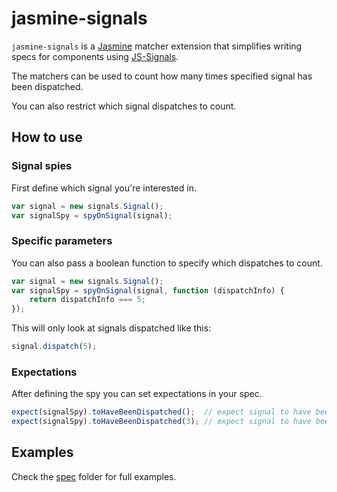 jasmine-signals
================
`jasmine-signals` is a [Jasmine](https://github.com/pivotal/jasmine) matcher extension that simplifies writing specs for components using [JS-Signals](http://millermedeiros.github.com/js-signals/).

The matchers can be used to count how many times specified signal has been dispatched.

You can also restrict which signal dispatches to count.

How to use
--------------

### Signal spies
First define which signal you're interested in.

```js
var signal = new signals.Signal();
var signalSpy = spyOnSignal(signal);
```

### Specific parameters
You can also pass a boolean function to specify which dispatches to count.

```js
var signal = new signals.Signal();
var signalSpy = spyOnSignal(signal, function (dispatchInfo) {
	return dispatchInfo === 5;
});
```

This will only look at signals dispatched like this:

```js
signal.dispatch(5);
```

### Expectations
After defining the spy you can set expectations in your spec.

```js
expect(signalSpy).toHaveBeenDispatched();  // expect signal to have been dispatched
expect(signalSpy).toHaveBeenDispatched(3); // expect signal to have been dispatched 3 times
```

Examples
--------
Check the [spec](https://github.com/AdamNowotny/jasmine-signals/tree/master/spec) folder for full examples.
